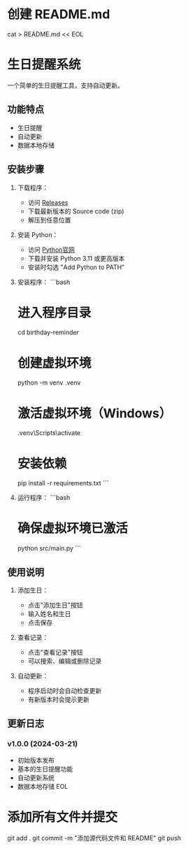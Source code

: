 # 创建 README.md
cat > README.md << EOL
# 生日提醒系统

一个简单的生日提醒工具，支持自动更新。

## 功能特点

- 生日提醒
- 自动更新
- 数据本地存储

## 安装步骤

1. 下载程序：
   - 访问 [Releases](https://github.com/B1GYang/birthday-reminder/releases)
   - 下载最新版本的 Source code (zip)
   - 解压到任意位置

2. 安装 Python：
   - 访问 [Python官网](https://www.python.org/downloads/)
   - 下载并安装 Python 3.11 或更高版本
   - 安装时勾选 "Add Python to PATH"

3. 安装程序：
   \`\`\`bash
   # 进入程序目录
   cd birthday-reminder

   # 创建虚拟环境
   python -m venv .venv

   # 激活虚拟环境（Windows）
   .venv\Scripts\activate

   # 安装依赖
   pip install -r requirements.txt
   \`\`\`

4. 运行程序：
   \`\`\`bash
   # 确保虚拟环境已激活
   python src/main.py
   \`\`\`

## 使用说明

1. 添加生日：
   - 点击"添加生日"按钮
   - 输入姓名和生日
   - 点击保存

2. 查看记录：
   - 点击"查看记录"按钮
   - 可以搜索、编辑或删除记录

3. 自动更新：
   - 程序启动时会自动检查更新
   - 有新版本时会提示更新

## 更新日志

### v1.0.0 (2024-03-21)
- 初始版本发布
- 基本的生日提醒功能
- 自动更新系统
- 数据本地存储
EOL

# 添加所有文件并提交
git add .
git commit -m "添加源代码文件和 README"
git push
